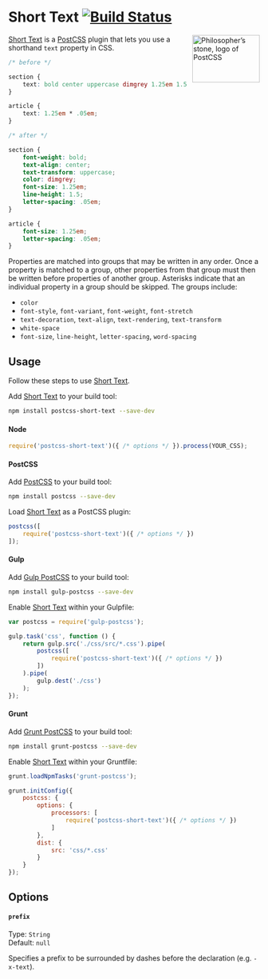 # Short Text [![Build Status][ci-img]][ci]

<img align="right" width="135" height="95" src="http://postcss.github.io/postcss/logo-leftp.png" title="Philosopher’s stone, logo of PostCSS">

[Short Text] is a [PostCSS] plugin that lets you use a shorthand `text` property in CSS.

```css
/* before */

section {
    text: bold center uppercase dimgrey 1.25em 1.5 .05em;
}

article {
    text: 1.25em * .05em;
}

/* after */

section {
    font-weight: bold;
    text-align: center;
    text-transform: uppercase;
    color: dimgrey;
    font-size: 1.25em;
    line-height: 1.5;
    letter-spacing: .05em;
}

article {
    font-size: 1.25em;
    letter-spacing: .05em;
}
```

Properties are matched into groups that may be written in any order. Once a property is matched to a group, other properties from that group must then be written before properties of another group. Asterisks indicate that an individual property in a group should be skipped. The groups include:

- `color`
- `font-style`, `font-variant`, `font-weight`, `font-stretch`
- `text-decoration`, `text-align`, `text-rendering`, `text-transform`
- `white-space`
- `font-size`, `line-height`, `letter-spacing`, `word-spacing`

## Usage

Follow these steps to use [Short Text].

Add [Short Text] to your build tool:

```bash
npm install postcss-short-text --save-dev
```

#### Node

```js
require('postcss-short-text')({ /* options */ }).process(YOUR_CSS);
```

#### PostCSS

Add [PostCSS] to your build tool:

```bash
npm install postcss --save-dev
```

Load [Short Text] as a PostCSS plugin:

```js
postcss([
    require('postcss-short-text')({ /* options */ })
]);
```

#### Gulp

Add [Gulp PostCSS] to your build tool:

```bash
npm install gulp-postcss --save-dev
```

Enable [Short Text] within your Gulpfile:

```js
var postcss = require('gulp-postcss');

gulp.task('css', function () {
    return gulp.src('./css/src/*.css').pipe(
        postcss([
            require('postcss-short-text')({ /* options */ })
        ])
    ).pipe(
        gulp.dest('./css')
    );
});
```

#### Grunt

Add [Grunt PostCSS] to your build tool:

```bash
npm install grunt-postcss --save-dev
```

Enable [Short Text] within your Gruntfile:

```js
grunt.loadNpmTasks('grunt-postcss');

grunt.initConfig({
    postcss: {
        options: {
            processors: [
                require('postcss-short-text')({ /* options */ })
            ]
        },
        dist: {
            src: 'css/*.css'
        }
    }
});
```

## Options

#### `prefix`

Type: `String`  
Default: `null`

Specifies a prefix to be surrounded by dashes before the declaration (e.g. `-x-text`).

[ci]: https://travis-ci.org/jonathantneal/postcss-short-text
[ci-img]: https://travis-ci.org/jonathantneal/postcss-short-text.svg
[Gulp PostCSS]: https://github.com/postcss/gulp-postcss
[Grunt PostCSS]: https://github.com/nDmitry/grunt-postcss
[PostCSS]: https://github.com/postcss/postcss
[Short Text]: https://github.com/jonathantneal/postcss-short-text
